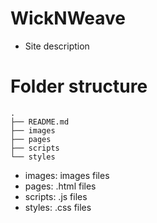 # WickNWeave
- Site description

# Folder structure
```
.
├── README.md
├── images
├── pages
├── scripts
└── styles
```
- images: images files
- pages: .html files
- scripts: .js files
- styles: .css files